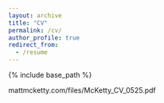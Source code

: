 ```yaml
---
layout: archive
title: "CV"
permalink: /cv/
author_profile: true
redirect_from:
  - /resume
---
```


{% include base_path %}

mattmcketty.com/files/McKetty_CV_0525.pdf

